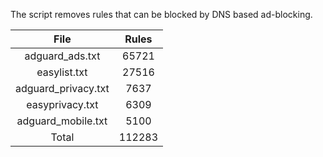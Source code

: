 The script removes rules that can be blocked by DNS based ad-blocking.


| File | Rules |
|:----:|:-----:|
| adguard_ads.txt | 65721 |
| easylist.txt | 27516 |
| adguard_privacy.txt | 7637 |
| easyprivacy.txt | 6309 |
| adguard_mobile.txt | 5100 |
| Total | 112283 |